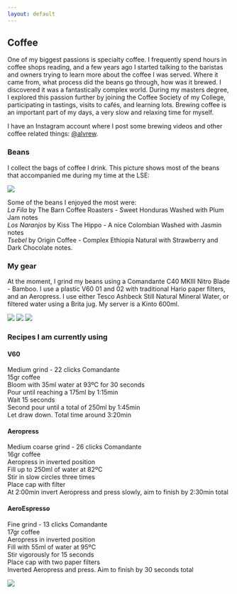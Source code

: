 ```yaml
---
layout: default
---
```


## Coffee

One of my biggest passions is specialty coffee. I frequently spend hours in coffee shops reading, and a few years ago I started talking to the baristas and owners trying to learn more about the coffee I was served. Where it came from, what process did the beans go through, how was it brewed. I discovered it was a fantastically complex world. During my masters degree, I explored this passion further by joining the Coffee Society of my College, participating in tastings, visits to cafés, and learning lots. Brewing coffee is an important part of my days, a very slow and relaxing time for myself. 

I have an Instagram account where I post some brewing videos and other coffee related things: [@alvrew](https://www.instagram.com/alvrew/).

### Beans

I collect the bags of coffee I drink. This picture shows most of the beans that accompanied me during my time at the LSE:

<img src="https://user-images.githubusercontent.com/29491896/84326959-ffd69e00-ab75-11ea-96ca-48a7474a37d7.JPG">

Some of the beans I enjoyed the most were:  
_La Fila_ by The Barn Coffee Roasters - Sweet Honduras Washed with Plum Jam notes  
_Los Naranjos_ by Kiss The Hippo - A nice Colombian Washed with Jasmin notes  
_Tsebel_ by Origin Coffee - Complex Ethiopia Natural with Strawberry and Dark Chocolate notes.

### My gear

At the moment, I grind my beans using a Comandante C40 MKIII Nitro Blade - Bamboo. I use a plastic V60 01 and 02 with traditional Hario paper filters, and an Aeropress. I use either Tesco Ashbeck Still Natural Mineral Water, or filtered water using a Brita jug. My server is a Kinto 600ml.

<img src="https://user-images.githubusercontent.com/29491896/84328473-f2bbae00-ab79-11ea-984b-7609f03980e7.jpg">
<img src="https://user-images.githubusercontent.com/29491896/84326718-88a10a00-ab75-11ea-8edd-6085b66a3c7e.jpg">
<img src="https://user-images.githubusercontent.com/29491896/84327025-3a403b00-ab76-11ea-9bc8-62cbf20a98f3.jpg">

### Recipes I am currently using

#### V60

Medium grind - 22 clicks Comandante  
15gr coffee  
Bloom with 35ml water at 93ºC for 30 seconds  
Pour until reaching a 175ml by 1:15min  
Wait 15 seconds  
Second pour until a total of 250ml by 1:45min  
Let draw down. Total time around 3:20min

#### Aeropress

Medium coarse grind - 26 clicks Comandante  
16gr coffee  
Aeropress in inverted position  
Fill up to 250ml of water at 82ºC  
Stir in slow circles three times  
Place cap with filter  
At 2:00min invert Aeropress and press slowly, aim to finish by 2:30min total  

#### AeroEspresso

Fine grind - 13 clicks Comandante  
17gr coffee  
Aeropress in inverted position  
Fill with 55ml of water at 95ºC  
Stir vigorously for 15 seconds  
Place cap with two paper filters  
Inverted Aeropress and press. Aim to finish by 30 seconds total 

<img src="https://user-images.githubusercontent.com/29491896/84327022-39a7a480-ab76-11ea-8f87-d21ba5ba88ee.jpg">
